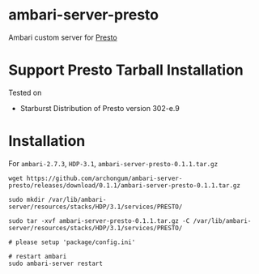 # ambari-server-presto
Ambari custom server for [Presto](https://prestosql.io/)

# Support Presto Tarball Installation
Tested on
* Starburst Distribution of Presto version 302-e.9


# Installation
For `ambari-2.7.3`, `HDP-3.1`, `ambari-server-presto-0.1.1.tar.gz`
```
wget https://github.com/archongum/ambari-server-presto/releases/download/0.1.1/ambari-server-presto-0.1.1.tar.gz

sudo mkdir /var/lib/ambari-server/resources/stacks/HDP/3.1/services/PRESTO/

sudo tar -xvf ambari-server-presto-0.1.1.tar.gz -C /var/lib/ambari-server/resources/stacks/HDP/3.1/services/PRESTO/

# please setup 'package/config.ini'

# restart ambari
sudo ambari-server restart
```
